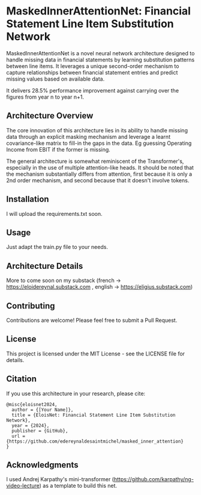 # MaskedInnerAttentionNet: Financial Statement Line Item Substitution Network

MaskedInnerAttentionNet is a novel neural network architecture designed to handle missing data in financial statements by learning substitution patterns between line items. It leverages a unique second-order mechanism to capture relationships between financial statement entries and predict missing values based on available data.

It delivers 28.5% performance improvement against carrying over the figures from year n to year n+1.

## Architecture Overview

The core innovation of this architecture lies in its ability to handle missing data through an explicit masking mechanism and leverage a learnt covariance-like matrix to fill-in the gaps in the data. Eg guessing Operating Income from EBIT if the former is missing.

The general architecture is somewhat reminiscent of the Transformer's, especially in the use of multiple attention-like heads. It should be noted that the mechanism substantially differs from attention, first because it is only a 2nd order mechanism, and second because that it doesn't involve tokens.

## Installation
I will upload the requirements.txt soon.

## Usage

Just adapt the train.py file to your needs.

## Architecture Details
More to come soon on my substack (french -> https://eloidereynal.substack.com , english -> https://eligius.substack.com)

## Contributing

Contributions are welcome! Please feel free to submit a Pull Request.

## License

This project is licensed under the MIT License - see the LICENSE file for details.

## Citation

If you use this architecture in your research, please cite:

```
@misc{eloisnet2024,
  author = {[Your Name]},
  title = {EloisNet: Financial Statement Line Item Substitution Network},
  year = {2024},
  publisher = {GitHub},
  url = {https://github.com/edereynaldesaintmichel/masked_inner_attention}
}
```

## Acknowledgments
I used Andrej Karpathy's mini-transformer (https://github.com/karpathy/ng-video-lecture) as a template to build this net.
